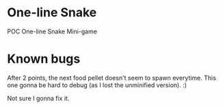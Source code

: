 # One-line Snake
POC One-line Snake Mini-game

# Known bugs

After 2 points, the next food pellet doesn't seem to spawn everytime.
This one gonna be hard to debug (as I lost the unminified version). :)

Not sure I gonna fix it.
